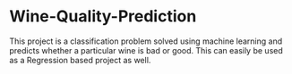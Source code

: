 # Wine-Quality-Prediction
This project is a classification problem solved using machine learning and predicts whether a particular wine is bad or good. This can easily be used as a Regression based project as well.

